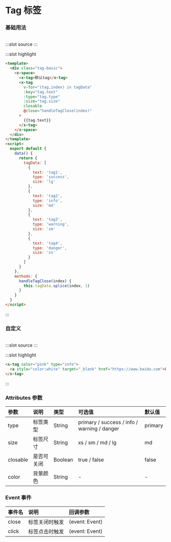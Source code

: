 # Tag 标签

### 基础用法

<br/>

<demo-block>
:::slot source
<tag-basic></tag-basic>
:::

:::slot highlight

```html
<template>
  <div class="tag-basic">
    <x-space>
      <x-tag>默认tag</x-tag>
      <x-tag
        v-for="(tag,index) in tagData"
        :key="tag.text"
        :type="tag.type"
        :size="tag.size"
        closable
        @close="handleTagClose(index)"
      >
        {{tag.text}}
      </x-tag>
    </x-space>
  </div>
</template>
<script>
  export default {
    data() {
      return {
        tagData: [
          {
            text: 'tag1',
            type: 'success',
            size: 'lg'
          },
          {
            text: 'tag2',
            type: 'info',
            size: 'md'
          },
          {
            text: 'tag3',
            type: 'warning',
            size: 'sm'
          },
          {
            text: 'tag4',
            type: 'danger',
            size: 'xs'
          }
        ]
      }
    },
    methods: {
      handleTagClose(index) {
        this.tagData.splice(index, 1)
      }
    }
  }
</script>
```

:::
</demo-block>

### 自定义

<br/>

<demo-block>
:::slot source
<tag-custom></tag-custom>
:::

:::slot highlight

```html
<x-tag color="pink" type="info">
  <a style="color:white" target="_blank" href="https://www.baidu.com">Link</a>
</x-tag>
```

:::
</demo-block>

### Attributes 参数

| 参数     | 说明       | 类型    | 可选值                                      | 默认值  |
| :------- | :--------- | :------ | :------------------------------------------ | :------ |
| type     | 标签类型   | String  | primary / success / info / warning / danger | primary |
| size     | 标签尺寸   | String  | xs / sm / md / lg                           | md      |
| closable | 是否可关闭 | Boolean | true / false                                | false   |
| color    | 背景颜色   | String  | -                                           | -       |

### Event 事件

| 事件名 | 说明           | 回调参数       |
| :----- | :------------- | :------------- |
| close  | 标签关闭时触发 | (event: Event) |
| click  | 标签点击时触发 | (event: Event) |
